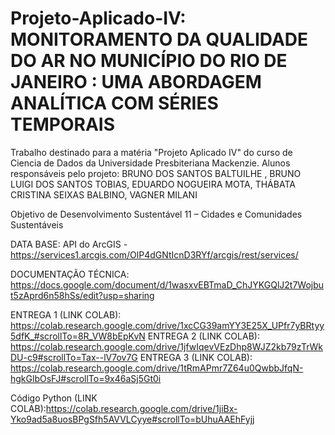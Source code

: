 # Projeto-Aplicado-IV: MONITORAMENTO DA QUALIDADE DO AR NO MUNICÍPIO DO RIO DE JANEIRO : UMA ABORDAGEM ANALÍTICA COM SÉRIES TEMPORAIS

Trabalho destinado para a matéria "Projeto Aplicado IV" do curso de Ciencia de Dados da Universidade Presbiteriana Mackenzie. Alunos responsáveis pelo projeto: BRUNO DOS SANTOS BALTUILHE , BRUNO LUIGI DOS SANTOS TOBIAS, EDUARDO NOGUEIRA MOTA, THÁBATA CRISTINA SEIXAS BALBINO, VAGNER MILANI

Objetivo de Desenvolvimento Sustentável 11 – Cidades e Comunidades Sustentáveis

DATA BASE: API do ArcGIS - https://services1.arcgis.com/OlP4dGNtIcnD3RYf/arcgis/rest/services/

DOCUMENTAÇÃO TÉCNICA: https://docs.google.com/document/d/1wasxvEBTmaD_ChJYKGQlJ2t7Wojbut5zAprd6n58hSs/edit?usp=sharing

ENTREGA 1 (LINK COLAB): https://colab.research.google.com/drive/1xcCG39amYY3E25X_UPfr7yBRtyy5dfK_#scrollTo=8R_VW8bEpKvN
ENTREGA 2 (LINK COLAB): https://colab.research.google.com/drive/1jfwIqevVEzDhp8WJZ2kb79zTrWkDU-c9#scrollTo=Tax--lV7ov7G
ENTREGA 3 (LINK COLAB): https://colab.research.google.com/drive/1tRmAPmr7Z64u0QwbbJfqN-hgkGlbOsFJ#scrollTo=9x46aSj5Gt0i

Código Python (LINK COLAB):https://colab.research.google.com/drive/1jiBx-Yko9ad5a8uosBPgSfh5AVVLCyye#scrollTo=bUhuAAEhFyjj
